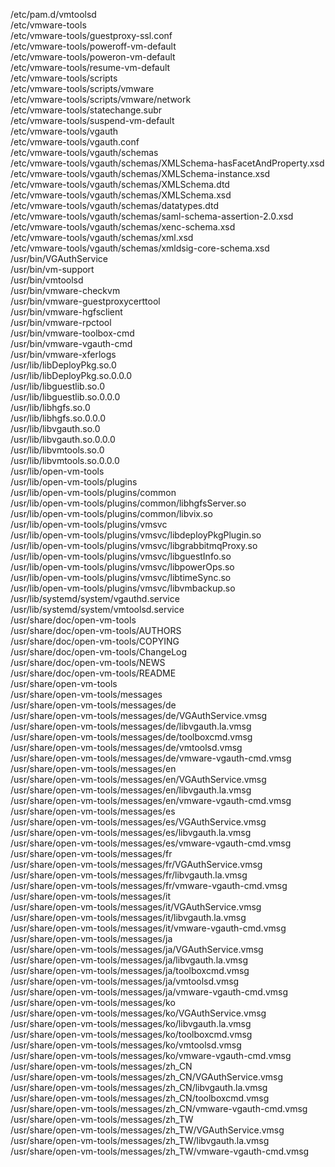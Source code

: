 /etc/pam.d/vmtoolsd  
/etc/vmware-tools  
/etc/vmware-tools/guestproxy-ssl.conf  
/etc/vmware-tools/poweroff-vm-default  
/etc/vmware-tools/poweron-vm-default  
/etc/vmware-tools/resume-vm-default  
/etc/vmware-tools/scripts  
/etc/vmware-tools/scripts/vmware  
/etc/vmware-tools/scripts/vmware/network  
/etc/vmware-tools/statechange.subr  
/etc/vmware-tools/suspend-vm-default  
/etc/vmware-tools/vgauth  
/etc/vmware-tools/vgauth.conf  
/etc/vmware-tools/vgauth/schemas  
/etc/vmware-tools/vgauth/schemas/XMLSchema-hasFacetAndProperty.xsd  
/etc/vmware-tools/vgauth/schemas/XMLSchema-instance.xsd  
/etc/vmware-tools/vgauth/schemas/XMLSchema.dtd  
/etc/vmware-tools/vgauth/schemas/XMLSchema.xsd  
/etc/vmware-tools/vgauth/schemas/datatypes.dtd  
/etc/vmware-tools/vgauth/schemas/saml-schema-assertion-2.0.xsd  
/etc/vmware-tools/vgauth/schemas/xenc-schema.xsd  
/etc/vmware-tools/vgauth/schemas/xml.xsd  
/etc/vmware-tools/vgauth/schemas/xmldsig-core-schema.xsd  
/usr/bin/VGAuthService  
/usr/bin/vm-support  
/usr/bin/vmtoolsd  
/usr/bin/vmware-checkvm  
/usr/bin/vmware-guestproxycerttool  
/usr/bin/vmware-hgfsclient  
/usr/bin/vmware-rpctool  
/usr/bin/vmware-toolbox-cmd  
/usr/bin/vmware-vgauth-cmd  
/usr/bin/vmware-xferlogs  
/usr/lib/libDeployPkg.so.0  
/usr/lib/libDeployPkg.so.0.0.0  
/usr/lib/libguestlib.so.0  
/usr/lib/libguestlib.so.0.0.0  
/usr/lib/libhgfs.so.0  
/usr/lib/libhgfs.so.0.0.0  
/usr/lib/libvgauth.so.0  
/usr/lib/libvgauth.so.0.0.0  
/usr/lib/libvmtools.so.0  
/usr/lib/libvmtools.so.0.0.0  
/usr/lib/open-vm-tools  
/usr/lib/open-vm-tools/plugins  
/usr/lib/open-vm-tools/plugins/common  
/usr/lib/open-vm-tools/plugins/common/libhgfsServer.so  
/usr/lib/open-vm-tools/plugins/common/libvix.so  
/usr/lib/open-vm-tools/plugins/vmsvc  
/usr/lib/open-vm-tools/plugins/vmsvc/libdeployPkgPlugin.so  
/usr/lib/open-vm-tools/plugins/vmsvc/libgrabbitmqProxy.so  
/usr/lib/open-vm-tools/plugins/vmsvc/libguestInfo.so  
/usr/lib/open-vm-tools/plugins/vmsvc/libpowerOps.so  
/usr/lib/open-vm-tools/plugins/vmsvc/libtimeSync.so  
/usr/lib/open-vm-tools/plugins/vmsvc/libvmbackup.so  
/usr/lib/systemd/system/vgauthd.service  
/usr/lib/systemd/system/vmtoolsd.service  
/usr/share/doc/open-vm-tools  
/usr/share/doc/open-vm-tools/AUTHORS  
/usr/share/doc/open-vm-tools/COPYING  
/usr/share/doc/open-vm-tools/ChangeLog  
/usr/share/doc/open-vm-tools/NEWS  
/usr/share/doc/open-vm-tools/README  
/usr/share/open-vm-tools  
/usr/share/open-vm-tools/messages  
/usr/share/open-vm-tools/messages/de  
/usr/share/open-vm-tools/messages/de/VGAuthService.vmsg  
/usr/share/open-vm-tools/messages/de/libvgauth.la.vmsg  
/usr/share/open-vm-tools/messages/de/toolboxcmd.vmsg  
/usr/share/open-vm-tools/messages/de/vmtoolsd.vmsg  
/usr/share/open-vm-tools/messages/de/vmware-vgauth-cmd.vmsg  
/usr/share/open-vm-tools/messages/en  
/usr/share/open-vm-tools/messages/en/VGAuthService.vmsg  
/usr/share/open-vm-tools/messages/en/libvgauth.la.vmsg  
/usr/share/open-vm-tools/messages/en/vmware-vgauth-cmd.vmsg  
/usr/share/open-vm-tools/messages/es  
/usr/share/open-vm-tools/messages/es/VGAuthService.vmsg  
/usr/share/open-vm-tools/messages/es/libvgauth.la.vmsg  
/usr/share/open-vm-tools/messages/es/vmware-vgauth-cmd.vmsg  
/usr/share/open-vm-tools/messages/fr  
/usr/share/open-vm-tools/messages/fr/VGAuthService.vmsg  
/usr/share/open-vm-tools/messages/fr/libvgauth.la.vmsg  
/usr/share/open-vm-tools/messages/fr/vmware-vgauth-cmd.vmsg  
/usr/share/open-vm-tools/messages/it  
/usr/share/open-vm-tools/messages/it/VGAuthService.vmsg  
/usr/share/open-vm-tools/messages/it/libvgauth.la.vmsg  
/usr/share/open-vm-tools/messages/it/vmware-vgauth-cmd.vmsg  
/usr/share/open-vm-tools/messages/ja  
/usr/share/open-vm-tools/messages/ja/VGAuthService.vmsg  
/usr/share/open-vm-tools/messages/ja/libvgauth.la.vmsg  
/usr/share/open-vm-tools/messages/ja/toolboxcmd.vmsg  
/usr/share/open-vm-tools/messages/ja/vmtoolsd.vmsg  
/usr/share/open-vm-tools/messages/ja/vmware-vgauth-cmd.vmsg  
/usr/share/open-vm-tools/messages/ko  
/usr/share/open-vm-tools/messages/ko/VGAuthService.vmsg  
/usr/share/open-vm-tools/messages/ko/libvgauth.la.vmsg  
/usr/share/open-vm-tools/messages/ko/toolboxcmd.vmsg  
/usr/share/open-vm-tools/messages/ko/vmtoolsd.vmsg  
/usr/share/open-vm-tools/messages/ko/vmware-vgauth-cmd.vmsg  
/usr/share/open-vm-tools/messages/zh\_CN  
/usr/share/open-vm-tools/messages/zh\_CN/VGAuthService.vmsg  
/usr/share/open-vm-tools/messages/zh\_CN/libvgauth.la.vmsg  
/usr/share/open-vm-tools/messages/zh\_CN/toolboxcmd.vmsg  
/usr/share/open-vm-tools/messages/zh\_CN/vmware-vgauth-cmd.vmsg  
/usr/share/open-vm-tools/messages/zh\_TW  
/usr/share/open-vm-tools/messages/zh\_TW/VGAuthService.vmsg  
/usr/share/open-vm-tools/messages/zh\_TW/libvgauth.la.vmsg  
/usr/share/open-vm-tools/messages/zh\_TW/vmware-vgauth-cmd.vmsg  
